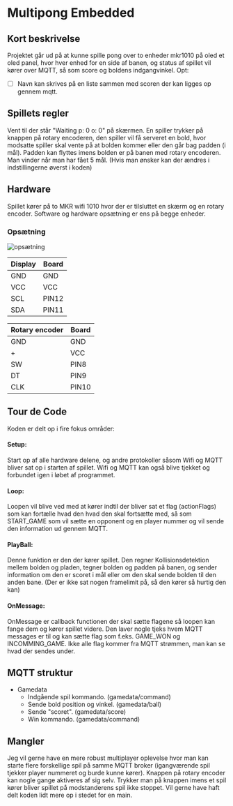 # Multipong Embedded

## Kort beskrivelse
Projektet går ud på at kunne spille pong over to enheder mkr1010 på oled et oled panel, hvor hver enhed for en side af banen, og status af spillet vil kører over MQTT, så som score og boldens indgangvinkel. 
Opt:
 - [ ] Navn kan skrives på en liste sammen med scoren der kan ligges op gennem mqtt.

## Spillets regler
Vent til der står "Waiting p: 0 o: 0" på skærmen. En spiller trykker på knappen på rotary encoderen, den spiller vil få serveret en bold, hvor modsatte spiller skal vente på at bolden kommer eller den går bag padden (i mål). Padden kan flyttes imens bolden er på banen med rotary encoderen. Man vinder når man har fået 5 mål. (Hvis man ønsker kan der ændres i indstillingerne øverst i koden)

## Hardware
Spillet kører på to MKR wifi 1010 hvor der er tilsluttet en skærm og en rotary encoder. Software og hardware opsætning er ens på begge enheder.

### Opsætning
 ![opsætning](images/20220504_082813.jpg)

 | Display | Board |
 |-------- | ------|
 | GND     | GND   |
 | VCC     | VCC   |
 | SCL     | PIN12 |
 | SDA     | PIN11 |

 | Rotary encoder | Board |
 | -------------- | ----- |
 | GND            | GND   |
 | +              | VCC   |
 | SW             | PIN8  |
 | DT             | PIN9  |
 | CLK            | PIN10 |

## Tour de Code
 Koden er delt op i fire fokus områder:
#### Setup:
Start op af alle hardware delene, og andre protokoller såsom Wifi og MQTT bliver sat op i starten af spillet. Wifi og MQTT kan også blive tjekket og forbundet igen i løbet af programmet.

#### Loop:
Loopen vil blive ved med at kører indtil der bliver sat et flag (actionFlags) som kan fortælle hvad den hvad den skal fortsætte med, så som START_GAME som vil sætte en opponent og en player nummer og vil sende den information ud gennem MQTT.

#### PlayBall:
Denne funktion er den der kører spillet. Den regner Kollisionsdetektion mellem bolden og pladen, tegner bolden og padden på banen, og sender information om den er scoret i mål eller om den skal sende bolden til den anden bane. (Der er ikke sat nogen framelimit på, så den kører så hurtig den kan)

#### OnMessage:
OnMessage er callback functionen der skal sætte flagene så loopen kan fange dem og kører spillet videre. Den laver nogle tjeks hvem MQTT messages er til og kan sætte flag som f.eks. GAME_WON og INCOMMING_GAME. Ikke alle flag kommer fra MQTT strømmen, man kan se hvad der sendes under.

## MQTT struktur
 - Gamedata 
   - Indgående spil kommando. (gamedata/command)
   - Sende bold position og vinkel. (gamedata/ball)
   - Sende "scoret". (gamedata/score)
   - Win kommando. (gamedata/command)


## Mangler
Jeg vil gerne have en mere robust multiplayer oplevelse hvor man kan starte flere forskellige spil på samme MQTT broker (igangværende spil tjekker player nummeret og burde kunne kører). Knappen på rotary encoder kan nogle gange aktiveres af sig selv. Trykker man på knappen imens et spil kører bliver spillet på modstanderens spil ikke stoppet. Vil gerne have haft delt koden lidt mere op i stedet for en main.
